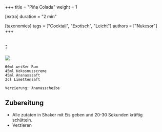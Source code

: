 +++
title = "Piña Colada"
weight = 1

[extra]
duration = "2 min"

[taxonomies]
tags = ["Cocktail", "Exotisch", "Leicht"]
authors = ["Nukesor"]
+++

## :

<div class="image" alt="Piña Colada">
    <img src="/cocktails/pina_colada.webp" style="width:auto;"></img>
</div>


```
60ml weißer Rum
45ml Kokosnusscreme
45ml Ananasssaft
2cl Limettensaft

Verzierung: Ananasscheibe
```

## Zubereitung

- Alle zutaten in Shaker mit Eis geben und 20-30 Sekunden kräftig schütteln.
- Verzieren
